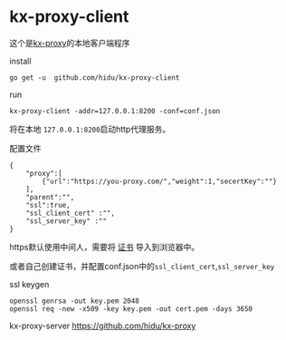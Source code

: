 kx-proxy-client
======

这个是[kx-proxy](https://github.com/hidu/kx-proxy)的本地客户端程序

install
```
go get -u  github.com/hidu/kx-proxy-client
```

run
```
kx-proxy-client -addr=127.0.0.1:8200 -conf=conf.json
```
将在本地 <code>127.0.0.1:8200</code>启动http代理服务。

配置文件
```
{
    "proxy":[
        {"url":"https://you-proxy.com/","weight":1,"secertKey":""}
    ],
    "parent":"",
    "ssl":true,
    "ssl_client_cert" :"",
    "ssl_server_key" :""
}
```

https默认使用中间人，需要将 [证书](res/cert.pem) 导入到浏览器中。

或者自己创建证书，并配置conf.json中的<code>ssl_client_cert</code>,<code>ssl_server_key</code>


ssl keygen
```
openssl genrsa -out key.pem 2048
openssl req -new -x509 -key key.pem -out cert.pem -days 3650
```


kx-proxy-server
https://github.com/hidu/kx-proxy